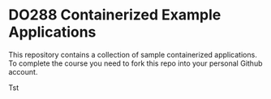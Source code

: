 # DO288 Containerized Example Applications

This repository contains a collection of sample containerized applications.  To complete the course you need to fork this repo into your personal Github account.

Tst
